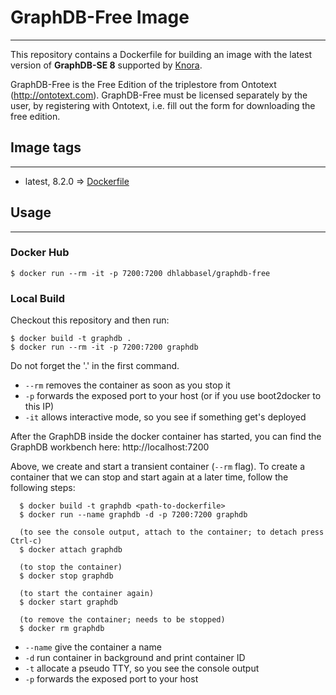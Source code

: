 # GraphDB-Free Image
--------------------

This repository contains a Dockerfile for building an image with the latest version of **GraphDB-SE 8** supported by [Knora](https://github.com/dhlab-basel/Knora).

GraphDB-Free is the Free Edition of the triplestore from Ontotext (http://ontotext.com). GraphDB-Free must be licensed separately by the user, by registering with Ontotext, i.e. fill out the form for downloading the free edition.

## Image tags
-------------

  - latest, 8.2.0 => [Dockerfile](https://github.com/dhlab-basel/docker-graphdb-free/blob/master/8.2.0/Dockerfile)


## Usage
--------

### Docker Hub

```
$ docker run --rm -it -p 7200:7200 dhlabbasel/graphdb-free
```


### Local Build

Checkout this repository and then run:

```
$ docker build -t graphdb .
$ docker run --rm -it -p 7200:7200 graphdb
```

Do not forget the '.' in the first command.

 - ``--rm`` removes the container as soon as you stop it
 - ``-p`` forwards the exposed port to your host (or if you use boot2docker to this IP)
 - ``-it`` allows interactive mode, so you see if something get's deployed

After the GraphDB inside the docker container has started, you can find the GraphDB workbench here: http://localhost:7200

Above, we create and start a transient container (``--rm`` flag). To create a container that we can stop and start again
at a later time, follow the following steps:

```
  $ docker build -t graphdb <path-to-dockerfile>
  $ docker run --name graphdb -d -p 7200:7200 graphdb
  
  (to see the console output, attach to the container; to detach press Ctrl-c)
  $ docker attach graphdb
    
  (to stop the container)
  $ docker stop graphdb
  
  (to start the container again)
  $ docker start graphdb
  
  (to remove the container; needs to be stopped)
  $ docker rm graphdb
```

 - ``--name`` give the container a name
 - ``-d`` run container in background and print container ID
 - ``-t`` allocate a pseudo TTY, so you see the console output
 - ``-p`` forwards the exposed port to your host
